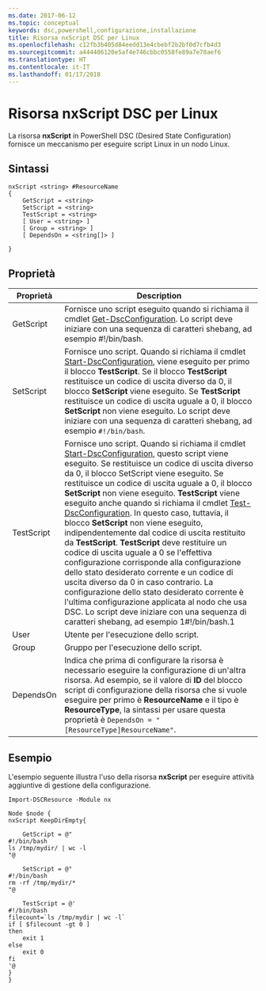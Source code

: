 ```yaml
---
ms.date: 2017-06-12
ms.topic: conceptual
keywords: dsc,powershell,configurazione,installazione
title: Risorsa nxScript DSC per Linux
ms.openlocfilehash: c12fb3b405d84eedd13e4cbebf2b2bf0d7cfb4d3
ms.sourcegitcommit: a444406120e5af4e746cbbc0558fe89a7e78aef6
ms.translationtype: HT
ms.contentlocale: it-IT
ms.lasthandoff: 01/17/2018
---
```

# <a name="dsc-for-linux-nxscript-resource"></a>Risorsa nxScript DSC per Linux

La risorsa **nxScript** in PowerShell DSC (Desired State Configuration) fornisce un meccanismo per eseguire script Linux in un nodo Linux.

## <a name="syntax"></a>Sintassi

```
nxScript <string> #ResourceName
{
    GetScript = <string>
    SetScript = <string>
    TestScript = <string>
    [ User = <string> ]
    [ Group = <string> ]
    [ DependsOn = <string[]> ]

}
```

## <a name="properties"></a>Proprietà

|  Proprietà |  Description | 
|---|---|
| GetScript| Fornisce uno script eseguito quando si richiama il cmdlet [Get-DscConfiguration](https://technet.microsoft.com/en-us/library/dn521625.aspx). Lo script deve iniziare con una sequenza di caratteri shebang, ad esempio #!/bin/bash.| 
| SetScript| Fornisce uno script. Quando si richiama il cmdlet [Start-DscConfiguration](https://technet.microsoft.com/en-us/library/dn521623.aspx), viene eseguito per primo il blocco **TestScript**. Se il blocco **TestScript** restituisce un codice di uscita diverso da 0, il blocco **SetScript** viene eseguito. Se **TestScript** restituisce un codice di uscita uguale a 0, il blocco **SetScript** non viene eseguito. Lo script deve iniziare con una sequenza di caratteri shebang, ad esempio `#!/bin/bash`.| 
| TestScript| Fornisce uno script. Quando si richiama il cmdlet [Start-DscConfiguration](https://technet.microsoft.com/en-us/library/dn521623.aspx), questo script viene eseguito. Se restituisce un codice di uscita diverso da 0, il blocco SetScript viene eseguito. Se restituisce un codice di uscita uguale a 0, il blocco **SetScript** non viene eseguito. **TestScript** viene eseguito anche quando si richiama il cmdlet [Test-DscConfiguration](https://technet.microsoft.com/en-us/library/dn407382.aspx). In questo caso, tuttavia, il blocco **SetScript** non viene eseguito, indipendentemente dal codice di uscita restituito da **TestScript**. **TestScript** deve restituire un codice di uscita uguale a 0 se l'effettiva configurazione corrisponde alla configurazione dello stato desiderato corrente e un codice di uscita diverso da 0 in caso contrario. La configurazione dello stato desiderato corrente è l'ultima configurazione applicata al nodo che usa DSC. Lo script deve iniziare con una sequenza di caratteri shebang, ad esempio 1#!/bin/bash.1| 
| User| Utente per l'esecuzione dello script.| 
| Group| Gruppo per l'esecuzione dello script.| 
| DependsOn | Indica che prima di configurare la risorsa è necessario eseguire la configurazione di un'altra risorsa. Ad esempio, se il valore di **ID** del blocco script di configurazione della risorsa che si vuole eseguire per primo è **ResourceName** e il tipo è **ResourceType**, la sintassi per usare questa proprietà è `DependsOn = "[ResourceType]ResourceName"`.| 

## <a name="example"></a>Esempio

L'esempio seguente illustra l'uso della risorsa **nxScript** per eseguire attività aggiuntive di gestione della configurazione.

```
Import-DSCResource -Module nx 

Node $node {
nxScript KeepDirEmpty{

    GetScript = @"
#!/bin/bash
ls /tmp/mydir/ | wc -l
"@

    SetScript = @"
#!/bin/bash
rm -rf /tmp/mydir/*
"@

    TestScript = @'
#!/bin/bash
filecount=`ls /tmp/mydir | wc -l`
if [ $filecount -gt 0 ]
then
    exit 1
else
    exit 0
fi
'@
} 
}
```


